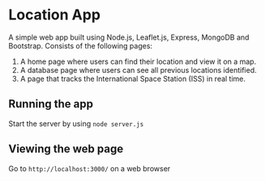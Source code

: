 # Location App

A simple web app built using Node.js, Leaflet.js, Express, MongoDB and Bootstrap. Consists of the following pages:
1. A home page where users can find their location and view it on a map.
2. A database page where users can see all previous locations identified.
3. A page that tracks the International Space Station (ISS) in real time.

## Running the app
Start the server by using `node server.js`

## Viewing the web page
Go to `http://localhost:3000/` on a web browser
